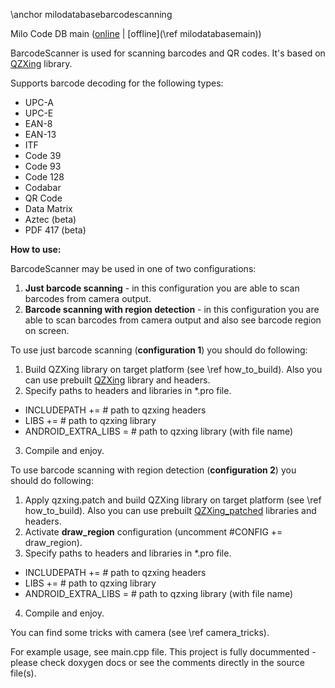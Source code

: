 \anchor milodatabasebarcodescanning

Milo Code DB main ([online](https://qtdocs.milosolutions.com/milo-code-db/main/) | [offline](\ref milodatabasemain))

BarcodeScanner is used for scanning barcodes and QR codes. It's based on [QZXing](https://github.com/ftylitak/qzxing) library.

Supports barcode decoding for the following types: 

 * UPC-A 	
 * UPC-E 	
 * EAN-8 	
 * EAN-13 	
 * ITF 	
 * Code 39 
 * Code 93 	
 * Code 128 	
 * Codabar 	
 * QR Code
 * Data Matrix
 * Aztec (beta)
 * PDF 417 (beta)

**How to use:**

BarcodeScanner may be used in one of two configurations:

1. **Just barcode scanning** - in this configuration you are able to scan barcodes from camera output. 
2. **Barcode scanning with region detection** - in this configuration you are able to scan barcodes from camera output and also see barcode region on screen.

To use just barcode scanning (**configuration 1**) you should do following:
1. Build QZXing library on target platform (see \ref how_to_build). Also you can use prebuilt [QZXing](https://seafile.milosolutions.com/d/248e22bd10/) library and headers.
2. Specify paths to headers and libraries in *.pro file.
  * INCLUDEPATH += # path to qzxing headers
  * LIBS += # path to qzxing library
  * ANDROID_EXTRA_LIBS = # path to qzxing library (with file name)
3. Compile and enjoy.

To use barcode scanning with region detection (**configuration 2**) you should do following:
1. Apply qzxing.patch and build QZXing library on target platform (see \ref how_to_build). Also you can use prebuilt [QZXing_patched](https://seafile.milosolutions.com/d/e53be4943e/) libraries and headers.
2. Activate **draw_region** configuration (uncomment #CONFIG += draw_region).
3. Specify paths to headers and libraries in *.pro file.
  * INCLUDEPATH += # path to qzxing headers
  * LIBS += # path to qzxing library
  * ANDROID_EXTRA_LIBS = # path to qzxing library (with file name)
4. Compile and enjoy.

You can find some tricks with camera (see \ref camera_tricks).

For example usage, see main.cpp file. This project is fully docummented - please check doxygen docs or see the comments directly in the source file(s).
